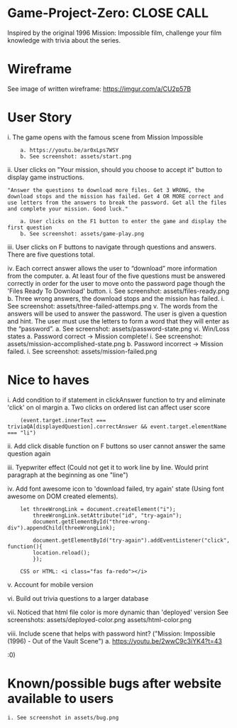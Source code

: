 # Game-Project-Zero: CLOSE CALL
Inspired by the original 1996 Mission: Impossible film, challenge your film knowledge with trivia about the series. 

# Wireframe
See image of written wireframe: https://imgur.com/a/CU2p57B

# User Story
i. 
    The game opens with the famous scene from Mission Impossible

        a. https://youtu.be/ar0xLps7WSY
        b. See screenshot: assets/start.png

ii. 
    User clicks on "Your mission, should you choose to accept it" button to display game instructions.

    "Answer the questions to download more files. Get 3 WRONG, the download stops and the mission has failed. Get 4 OR MORE correct and use letters from the answers to break the password. Get all the files and complete your mission. Good luck."

        a. User clicks on the F1 button to enter the game and display the first question
        b. See screenshot: assets/game-play.png

iii. 
    User clicks on F buttons to navigate through questions and answers. There are five questions total.

iv. 
    Each correct answer allows the user to “download” more information from the computer.
        a. At least four of the five questions must be answered correctly in order for the user to move onto the password page though the 'Files Ready To Download' button.
            i. See screenshot: assets/files-ready.png
        b. Three wrong answers, the download stops and the mission has failed.
            i. See screenshot: assets/three-failed-attemps.png
v. 
    The words from the answers will be used to answer the password. The user is given a question and hint. The user must use the letters to form a word that they will enter as the “password”.
        a. See screenshot: assets/password-state.png
vi. Win/Loss states
        a. Password correct → Mission complete! 
            i. See screenshot: assets/mission-accomplished-state.png
        b. Password incorrect → Mission failed.
            i. See screenshot: assets/mission-failed.png


# Nice to haves

i. Add condition to if statement in clickAnswer function to try and eliminate 'click' on ol margin
    a. Two clicks on ordered list can affect user score

        (event.target.innerText === triviaQA[displayedQuestion].correctAnswer && event.target.elementName === "li")

ii. Add click disable function on F buttons so user cannot answer the same question again

iii. Tyepwriter effect (Could not get it to work line by line. Would print paragraph at the beginning as one "line")

iv. Add font awesome icon to 'download failed, try again' state (Using font awesome on DOM created elements).

        let threeWrongLink = document.createElement("i");
            threeWrongLink.setAttribute("id", "try-again");
            document.getElementById("three-wrong-div").appendChild(threeWrongLink);
            
            document.getElementById("try-again").addEventListener("click", function(){
            location.reload();
            });

        CSS or HTML: <i class="fas fa-redo"></i>

v. Account for mobile version

vi. Build out trivia questions to a larger database

vii. Noticed that html file color is more dynamic than 'deployed' version
    See screenshots: assets/deployed-color.png
                     assets/html-color.png

viii. Include scene that helps with password hint? ("Mission: Impossible (1996) - Out of the Vault Scene")
    a. https://youtu.be/2wwC9c3iYK4?t=43

:0)

# Known/possible bugs after website available to users
    i. See screenshot in assets/bug.png

